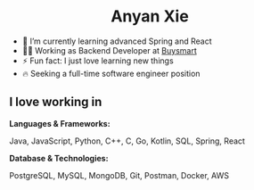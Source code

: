 <div align="center">
  <h1>Anyan Xie</h1>
</div>

- 🌱 I’m currently learning advanced Spring and React
- 👨‍💻 Working as Backend Developer at [Buysmart](https://www.buysmart.ai/) 
- ⚡️ Fun fact: I just love learning new things
- 🔥 Seeking a full-time software engineer position

## I love working in

**Languages & Frameworks:**

 Java, JavaScript, Python, C++, C, Go, Kotlin, SQL, Spring, React

**Database & Technologies:**

PostgreSQL, MySQL, MongoDB, Git, Postman, Docker, AWS

